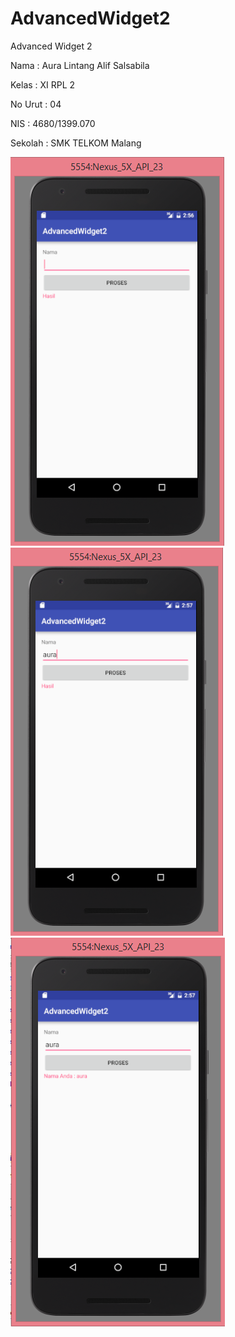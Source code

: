 # AdvancedWidget2
Advanced Widget 2

Nama : Aura Lintang Alif Salsabila

Kelas : XI RPL 2

No Urut : 04

NIS : 4680/1399.070

Sekolah : SMK TELKOM Malang

![screenshoot](https://github.com/auralntng/AdvancedWidget2/blob/master/aw2a.PNG?raw=true)
![screenshoot](https://github.com/auralntng/AdvancedWidget2/blob/master/aw2b.PNG?raw=true)
![screenshoot](https://github.com/auralntng/AdvancedWidget2/blob/master/aw2c.PNG?raw=true)
